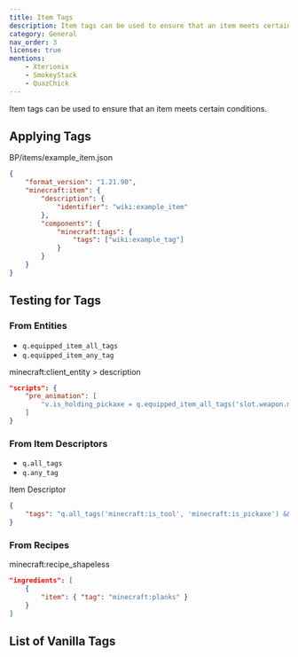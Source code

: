 ```yaml
---
title: Item Tags
description: Item tags can be used to ensure that an item meets certain conditions.
category: General
nav_order: 3
license: true
mentions:
    - Xterionix
    - SmokeyStack
    - QuazChick
---
```


Item tags can be used to ensure that an item meets certain conditions.

## Applying Tags

<CodeHeader>BP/items/example_item.json</CodeHeader>

```json
{
    "format_version": "1.21.90",
    "minecraft:item": {
        "description": {
            "identifier": "wiki:example_item"
        },
        "components": {
            "minecraft:tags": {
                "tags": ["wiki:example_tag"]
            }
        }
    }
}
```

## Testing for Tags

### From Entities

-   `q.equipped_item_all_tags`
-   `q.equipped_item_any_tag`

<CodeHeader>minecraft:client_entity > description</CodeHeader>

```json
"scripts": {
    "pre_animation": [
        "v.is_holding_pickaxe = q.equipped_item_all_tags('slot.weapon.mainhand', 'minecraft:is_tool', 'minecraft:is_pickaxe');"
    ]
}
```

### From Item Descriptors

-   `q.all_tags`
-   `q.any_tag`

<CodeHeader>Item Descriptor</CodeHeader>

```json
{
    "tags": "q.all_tags('minecraft:is_tool', 'minecraft:is_pickaxe') && q.any_tag('minecraft:diamond_tier', 'minecraft:netherite_tier')"
}
```

### From Recipes

<CodeHeader>minecraft:recipe_shapeless</CodeHeader>

```json
"ingredients": [
    {
        "item": { "tag": "minecraft:planks" }
    }
]
```

## List of Vanilla Tags

<Table data="vanilla_tags.json" />
